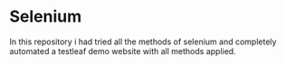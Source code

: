 # Selenium

In this repository i had tried all the methods of selenium and completely automated a testleaf demo website with all methods applied.
